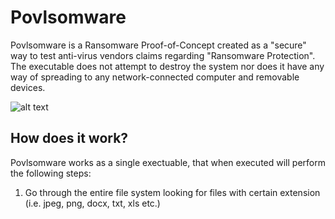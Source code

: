 # Povlsomware
Povlsomware is a Ransomware Proof-of-Concept created as a "secure" way to test anti-virus vendors claims regarding "Ransomware Protection". The executable does not attempt to destroy the system nor does it have any way of spreading to any network-connected computer and removable devices.

![alt text](https://raw.githubusercontent.com/povlteksttv/Povlsomware/master/img/first.png?raw=true)


## How does it work?
Povlsomware works as a single exectuable, that when executed will perform the following steps: 
1) Go through the entire file system looking for files with certain extension (i.e. jpeg, png, docx, txt, xls etc.)
